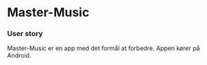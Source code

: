 # Master-Music
### User story
Master-Music er en app med det formål at forbedre. 
Appen kører på Android.
